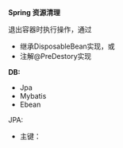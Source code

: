 **Spring 资源清理**

退出容器时执行操作，通过

- 继承DisposableBean实现，或
- 注解@PreDestory实现





**DB:**

- Jpa
- Mybatis
- Ebean



JPA:

- 主键：